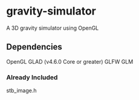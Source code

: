 # gravity-simulator
A 3D gravity simulator using OpenGL

## Dependencies
OpenGL
GLAD (v4.6.0 Core or greater)
GLFW
GLM

### Already Included
stb_image.h